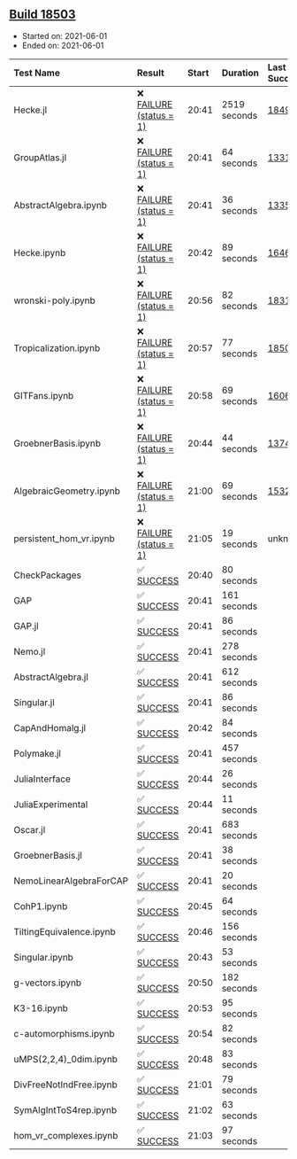 ## [Build 18503](https://oscarci.mathematik.uni-kl.de/job/oscar/18503/)

* Started on: 2021-06-01
* Ended on: 2021-06-01

| Test Name    | Result | Start | Duration | Last Success | First Failure |
|:-------------|:-------|:------|:---------|:-------------|:--------------|
| Hecke.jl | ❌ [FAILURE (status = 1)](https://oscarci.mathematik.uni-kl.de/job/oscar/18503/artifact/logs/build-18503/Hecke.jl.log) | 20:41 | 2519 seconds | [18490](https://oscarci.mathematik.uni-kl.de/job/oscar/18490/) | [18491](https://oscarci.mathematik.uni-kl.de/job/oscar/18491/) |
| GroupAtlas.jl | ❌ [FAILURE (status = 1)](https://oscarci.mathematik.uni-kl.de/job/oscar/18503/artifact/logs/build-18503/GroupAtlas.jl.log) | 20:41 | 64 seconds | [13311](https://oscarci.mathematik.uni-kl.de/job/oscar/13311/) | [13312](https://oscarci.mathematik.uni-kl.de/job/oscar/13312/) |
| AbstractAlgebra.ipynb | ❌ [FAILURE (status = 1)](https://oscarci.mathematik.uni-kl.de/job/oscar/18503/artifact/logs/build-18503/AbstractAlgebra.ipynb.log) | 20:41 | 36 seconds | [13355](https://oscarci.mathematik.uni-kl.de/job/oscar/13355/) | [13356](https://oscarci.mathematik.uni-kl.de/job/oscar/13356/) |
| Hecke.ipynb | ❌ [FAILURE (status = 1)](https://oscarci.mathematik.uni-kl.de/job/oscar/18503/artifact/logs/build-18503/Hecke.ipynb.log) | 20:42 | 89 seconds | [16463](https://oscarci.mathematik.uni-kl.de/job/oscar/16463/) | [16464](https://oscarci.mathematik.uni-kl.de/job/oscar/16464/) |
| wronski-poly.ipynb | ❌ [FAILURE (status = 1)](https://oscarci.mathematik.uni-kl.de/job/oscar/18503/artifact/logs/build-18503/wronski-poly.ipynb.log) | 20:56 | 82 seconds | [18314](https://oscarci.mathematik.uni-kl.de/job/oscar/18314/) | [18315](https://oscarci.mathematik.uni-kl.de/job/oscar/18315/) |
| Tropicalization.ipynb | ❌ [FAILURE (status = 1)](https://oscarci.mathematik.uni-kl.de/job/oscar/18503/artifact/logs/build-18503/Tropicalization.ipynb.log) | 20:57 | 77 seconds | [18502](https://oscarci.mathematik.uni-kl.de/job/oscar/18502/) | [18503](https://oscarci.mathematik.uni-kl.de/job/oscar/18503/) |
| GITFans.ipynb | ❌ [FAILURE (status = 1)](https://oscarci.mathematik.uni-kl.de/job/oscar/18503/artifact/logs/build-18503/GITFans.ipynb.log) | 20:58 | 69 seconds | [16068](https://oscarci.mathematik.uni-kl.de/job/oscar/16068/) | [16069](https://oscarci.mathematik.uni-kl.de/job/oscar/16069/) |
| GroebnerBasis.ipynb | ❌ [FAILURE (status = 1)](https://oscarci.mathematik.uni-kl.de/job/oscar/18503/artifact/logs/build-18503/GroebnerBasis.ipynb.log) | 20:44 | 44 seconds | [13748](https://oscarci.mathematik.uni-kl.de/job/oscar/13748/) | [13749](https://oscarci.mathematik.uni-kl.de/job/oscar/13749/) |
| AlgebraicGeometry.ipynb | ❌ [FAILURE (status = 1)](https://oscarci.mathematik.uni-kl.de/job/oscar/18503/artifact/logs/build-18503/AlgebraicGeometry.ipynb.log) | 21:00 | 69 seconds | [15322](https://oscarci.mathematik.uni-kl.de/job/oscar/15322/) | [15323](https://oscarci.mathematik.uni-kl.de/job/oscar/15323/) |
| persistent_hom_vr.ipynb | ❌ [FAILURE (status = 1)](https://oscarci.mathematik.uni-kl.de/job/oscar/18503/artifact/logs/build-18503/persistent_hom_vr.ipynb.log) | 21:05 | 19 seconds | unknown | unknown |
| CheckPackages | ✅ [SUCCESS](https://oscarci.mathematik.uni-kl.de/job/oscar/18503/artifact/logs/build-18503/CheckPackages.log) | 20:40 | 80 seconds |  |  |
| GAP | ✅ [SUCCESS](https://oscarci.mathematik.uni-kl.de/job/oscar/18503/artifact/logs/build-18503/GAP.log) | 20:41 | 161 seconds |  |  |
| GAP.jl | ✅ [SUCCESS](https://oscarci.mathematik.uni-kl.de/job/oscar/18503/artifact/logs/build-18503/GAP.jl.log) | 20:41 | 86 seconds |  |  |
| Nemo.jl | ✅ [SUCCESS](https://oscarci.mathematik.uni-kl.de/job/oscar/18503/artifact/logs/build-18503/Nemo.jl.log) | 20:41 | 278 seconds |  |  |
| AbstractAlgebra.jl | ✅ [SUCCESS](https://oscarci.mathematik.uni-kl.de/job/oscar/18503/artifact/logs/build-18503/AbstractAlgebra.jl.log) | 20:41 | 612 seconds |  |  |
| Singular.jl | ✅ [SUCCESS](https://oscarci.mathematik.uni-kl.de/job/oscar/18503/artifact/logs/build-18503/Singular.jl.log) | 20:41 | 86 seconds |  |  |
| CapAndHomalg.jl | ✅ [SUCCESS](https://oscarci.mathematik.uni-kl.de/job/oscar/18503/artifact/logs/build-18503/CapAndHomalg.jl.log) | 20:42 | 84 seconds |  |  |
| Polymake.jl | ✅ [SUCCESS](https://oscarci.mathematik.uni-kl.de/job/oscar/18503/artifact/logs/build-18503/Polymake.jl.log) | 20:41 | 457 seconds |  |  |
| JuliaInterface | ✅ [SUCCESS](https://oscarci.mathematik.uni-kl.de/job/oscar/18503/artifact/logs/build-18503/JuliaInterface.log) | 20:44 | 26 seconds |  |  |
| JuliaExperimental | ✅ [SUCCESS](https://oscarci.mathematik.uni-kl.de/job/oscar/18503/artifact/logs/build-18503/JuliaExperimental.log) | 20:44 | 11 seconds |  |  |
| Oscar.jl | ✅ [SUCCESS](https://oscarci.mathematik.uni-kl.de/job/oscar/18503/artifact/logs/build-18503/Oscar.jl.log) | 20:41 | 683 seconds |  |  |
| GroebnerBasis.jl | ✅ [SUCCESS](https://oscarci.mathematik.uni-kl.de/job/oscar/18503/artifact/logs/build-18503/GroebnerBasis.jl.log) | 20:41 | 38 seconds |  |  |
| NemoLinearAlgebraForCAP | ✅ [SUCCESS](https://oscarci.mathematik.uni-kl.de/job/oscar/18503/artifact/logs/build-18503/NemoLinearAlgebraForCAP.log) | 20:41 | 20 seconds |  |  |
| CohP1.ipynb | ✅ [SUCCESS](https://oscarci.mathematik.uni-kl.de/job/oscar/18503/artifact/logs/build-18503/CohP1.ipynb.log) | 20:45 | 64 seconds |  |  |
| TiltingEquivalence.ipynb | ✅ [SUCCESS](https://oscarci.mathematik.uni-kl.de/job/oscar/18503/artifact/logs/build-18503/TiltingEquivalence.ipynb.log) | 20:46 | 156 seconds |  |  |
| Singular.ipynb | ✅ [SUCCESS](https://oscarci.mathematik.uni-kl.de/job/oscar/18503/artifact/logs/build-18503/Singular.ipynb.log) | 20:43 | 53 seconds |  |  |
| g-vectors.ipynb | ✅ [SUCCESS](https://oscarci.mathematik.uni-kl.de/job/oscar/18503/artifact/logs/build-18503/g-vectors.ipynb.log) | 20:50 | 182 seconds |  |  |
| K3-16.ipynb | ✅ [SUCCESS](https://oscarci.mathematik.uni-kl.de/job/oscar/18503/artifact/logs/build-18503/K3-16.ipynb.log) | 20:53 | 95 seconds |  |  |
| c-automorphisms.ipynb | ✅ [SUCCESS](https://oscarci.mathematik.uni-kl.de/job/oscar/18503/artifact/logs/build-18503/c-automorphisms.ipynb.log) | 20:54 | 82 seconds |  |  |
| uMPS(2,2,4)_0dim.ipynb | ✅ [SUCCESS](https://oscarci.mathematik.uni-kl.de/job/oscar/18503/artifact/logs/build-18503/uMPS-2-2-4-_0dim.ipynb.log) | 20:48 | 83 seconds |  |  |
| DivFreeNotIndFree.ipynb | ✅ [SUCCESS](https://oscarci.mathematik.uni-kl.de/job/oscar/18503/artifact/logs/build-18503/DivFreeNotIndFree.ipynb.log) | 21:01 | 79 seconds |  |  |
| SymAlgIntToS4rep.ipynb | ✅ [SUCCESS](https://oscarci.mathematik.uni-kl.de/job/oscar/18503/artifact/logs/build-18503/SymAlgIntToS4rep.ipynb.log) | 21:02 | 63 seconds |  |  |
| hom_vr_complexes.ipynb | ✅ [SUCCESS](https://oscarci.mathematik.uni-kl.de/job/oscar/18503/artifact/logs/build-18503/hom_vr_complexes.ipynb.log) | 21:03 | 97 seconds |  |  |

